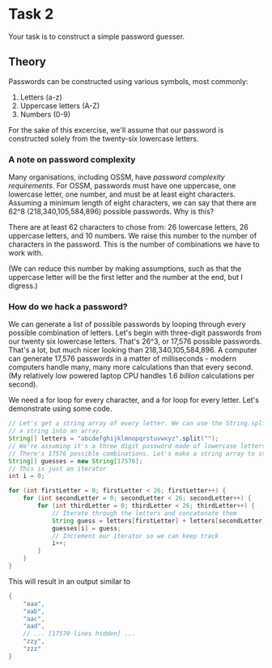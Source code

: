# Task 2
Your task is to construct a simple password guesser.

## Theory
Passwords can be constructed using various symbols, most commonly:
1. Letters (a-z)
2. Uppercase letters (A-Z)
3. Numbers (0-9)

For the sake of this excercise, we'll assume that our password is constructed solely from the twenty-six lowercase letters.

### A note on password complexity
Many organisations, including OSSM, have *password complexity requirements.* For OSSM, passwords must have one uppercase, one lowercase letter, one number, and must be at least eight characters. Assuming a minimum length of eight characters, we can say that there are 62^8 (218,340,105,584,896) possible passwords. Why is this?

There are at least 62 characters to chose from: 26 lowercase letters, 26 uppercase letters, and 10 numbers. We raise this number to the number of characters in the password. This is the number of combinations we have to work with.

(We can reduce this number by making assumptions, such as that the uppercase letter will be the first letter and the number at the end, but I digress.)

### How do we hack a password?
We can generate a list of possible passwords by looping through every possible combination of letters. Let's begin with three-digit passwords from our twenty six lowercase letters. That's 26^3, or 17,576 possible passwords. That's a lot, but much nicer looking than 218,340,105,584,896. A computer can generate 17,576 passwords in a matter of milliseconds - modern computers handle many, many more calculations than that every second. (My relatively low powered laptop CPU handles 1.6 *billion* calculations per second).

We need a for loop for every character, and a for loop for every letter. Let's demonstrate using some code.

```java
// Let's get a string array of every letter. We can use the String.split() method, which breaks
// a string into an array.
String[] letters = "abcdefghijklmnopqrstuvwxyz".split("");
// We're assuming it's a three digit password made of lowercase letters.
// There's 17576 possible combinations. Let's make a string array to store our guesses.
String[] guesses = new String[17576];
// This is just an iterator
int i = 0;

for (int firstLetter = 0; firstLetter < 26; firstLetter++) {
    for (int secondLetter = 0; secondLetter < 26; secondLetter++) {
        for (int thirdLetter = 0; thirdLetter < 26; thirdLetter++) {
            // Iterate through the letters and concatenate them
            String guess = letters[firstLetter] + letters[secondLetter] + letters[thirdLetter];
            guesses[i] = guess;
            // Increment our iterator so we can keep track
            i++;
        }
    }
}
```
This will result in an output similar to
```java
{
    "aaa",
    "aab",
    "aac",
    "aad",
    // ... [17570 lines hidden] ...
    "zzy",
    "zzz"
}
```